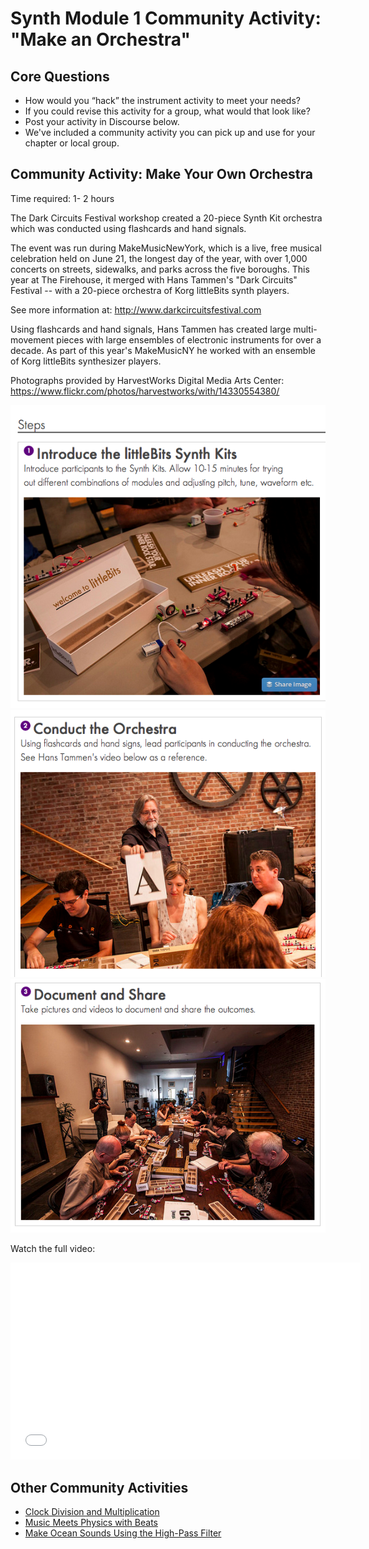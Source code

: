 
# Synth Module 1 Community Activity: "Make an Orchestra"

## Core Questions
- How would you “hack” the instrument activity to meet your needs?
- If you could revise this activity for a group, what would that look like?
- Post your activity in Discourse below. 
- We've included a community activity you can pick up and use for your chapter or local group. 

## Community Activity: Make Your Own Orchestra
Time required: 1- 2 hours

The Dark Circuits Festival workshop created a 20-piece Synth Kit orchestra which was conducted using flashcards and hand signals.

The event was run during MakeMusicNewYork, which is a live, free musical celebration held on June 21, the longest day of the year, with over 1,000 concerts on streets, sidewalks, and parks across the five boroughs. This year at The Firehouse, it merged with Hans Tammen's "Dark Circuits" Festival -- with a 20-piece orchestra of Korg littleBits synth players.

See more information at: http://www.darkcircuitsfestival.com

Using flashcards and hand signals, Hans Tammen has created large multi-movement pieces with large ensembles of electronic instruments for over a decade. As part of this year's MakeMusicNY he worked with an ensemble of Korg littleBits synthesizer players.

Photographs provided by HarvestWorks Digital Media Arts Center: 
https://www.flickr.com/photos/harvestworks/with/14330554380/

![](/Images/Orchestra%201.png)
![](/Images/Orchestra%202.png)
![](/Images/Orchestra%203.png)

Watch the full video:

<iframe width="560" height="315" src="//www.youtube.com/embed/pIQ-ipmw6cM" frameborder="0" allowfullscreen></iframe>

## Other Community Activities
- [Clock Division and Multiplication](http://littlebits.cc/browse-lessons/clock-division-with-littlebits)
- [Music Meets Physics with Beats](http://littlebits.cc/browse-lessons/music-meets-physics-with-beats)
- [Make Ocean Sounds Using the High-Pass Filter](http://littlebits.cc/projects/high-pass-filter)



 
